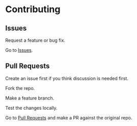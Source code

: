 # Contributing


## Issues

Request a feature or bug fix.

Go to [Issues](https://github.com/MichaelCurrin/search-dragon/issues).


## Pull Requests

Create an issue first if you think discussion is needed first.

Fork the repo.

Make a feature branch.

Test the changes locally.

Go to [Pull Requests](https://github.com/MichaelCurrin/search-dragon/pulls) and make a PR against the original repo.
